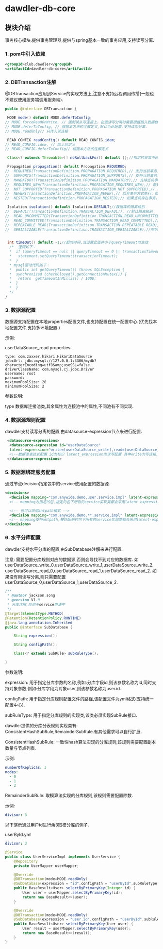 # dawdler-db-core

## 模块介绍

事务核心模块.提供事务管理器,提供与spring基本一致的事务应用,支持读写分离.

### 1. pom中引入依赖

```xml
<groupId>club.dawdler</groupId>
<artifactId>dawdler-db-core</artifactId>
```

### 2. DBTransaction注解

@DBTransaction应用到Service的实现方法上,注意不支持远程调用传播(一般也不建议使用服务端调用服务端).

```java
public @interface DBTransaction {

 MODE mode() default MODE.deferToConfig;
// MODE.forceReadOnWrite, // 强制读从写连接上，在做读写分离时需要根据插入数据做业务不能保证从库数据的实时性可以采用这种方式
// MODE.deferToConfig, // 根据本方法的注解定义,默认为此配置,支持读写分离.
// MODE.readOnly// 只传入读连接

 READ_CONFIG readConfig() default READ_CONFIG.idem;
// READ_CONFIG.idem, // 同上层定义
// READ_CONFIG.deferToConfig// 根据本方法的注解定义

 Class<? extends Throwable>[] noRollbackFor() default {};//指定的异常不回滚,注意是不回滚.

 Propagation propagation() default Propagation.REQUIRED;
//  REQUIRED(TransactionDefinition.PROPAGATION_REQUIRED),// 支持当前事务，如果当前没有事务，就新建一个事务。
//  SUPPORTS(TransactionDefinition.PROPAGATION_SUPPORTS),// 支持当前事务，如果当前没有事务，就以非事务方式执行。
//  MANDATORY(TransactionDefinition.PROPAGATION_MANDATORY),// 支持当前事务，如果当前没有事务，就抛出异常。
//  REQUIRES_NEW(TransactionDefinition.PROPAGATION_REQUIRES_NEW),// 新建事务，如果当前存在事务，把当前事务挂起。
//  NOT_SUPPORTED(TransactionDefinition.PROPAGATION_NOT_SUPPORTED),// 以非事务方式执行操作，如果当前存在事务，就把当前事务挂起。
//  NEVER(TransactionDefinition.PROPAGATION_NEVER),// 以非事务方式执行，如果当前存在事务，则抛出异常。
//  NESTED(TransactionDefinition.PROPAGATION_NESTED);// 如果当前存在事务，则在嵌套事务内执行。如果当前没有事务，则进行与PROPAGATION_REQUIRED类似的操作。

 Isolation isolation() default Isolation.DEFAULT;//数据库的隔离级别
//  DEFAULT(TransactionDefinition.TRANSACTION_DEFAULT), //默认隔离级别
//  READ_UNCOMMITTED(TransactionDefinition.TRANSACTION_READ_UNCOMMITTED),//未提交读
//  READ_COMMITTED(TransactionDefinition.TRANSACTION_READ_COMMITTED),//读已提交 oracle默认
//  REPEATABLE_READ(TransactionDefinition.TRANSACTION_REPEATABLE_READ),// 可重复读 mysql 默认
//  SERIALIZABLE(TransactionDefinition.TRANSACTION_SERIALIZABLE);//序列化读


 int timeOut() default -1;//超时时间,当设置此值并小于queryTimeout时生效
  /*  逻辑如下：
  *  if (queryTimeout == null || queryTimeout == 0 || transactionTimeout < queryTimeout) {
  *   statement.setQueryTimeout(transactionTimeout);
  *  }
  * mysql驱动代码如下：
  *  public int getQueryTimeout() throws SQLException {
  *  synchronized (checkClosed().getConnectionMutex()) {
  *   return  getTimeoutInMillis() / 1000; 
  *  } 
  *  }
  */
}
```

### 3. 数据源配置

数据源支持配置在本地properties配置文件,也支持配置在统一配置中心.(优先找本地配置文件,支持多环境配置.)

示例:

userDataSource_read.properties

```properties
type: com.zaxxer.hikari.HikariDataSource
jdbcUrl: jdbc:mysql://127.0.0.1:3306/mydb?characterEncoding=utf8&amp;useSSL=false
driverClassName: com.mysql.cj.jdbc.Driver
username: root
password: 
maximumPoolSize: 20
minimumPoolSize: 2
 ```

参数说明:

type 数据库连接池类,其余属性为连接池中的属性,不同池有不同实现.

### 4. 数据源规则配置

dawdler支持读写分离的配置,由datasource-expression节点来进行配置.

```xml
 <datasource-expressions>
  <datasource-expression id="userDataSource"
  latent-expression="write=[userDataSource_write],read=[userDataSource_read|userDataSource_read1]" />
  <!--数据源表达式配置 id为标识 latent_expression为读写配置 其中write为写连接, read为读连接. 读连接可以配置多个用|分开,以轮询方式调用,示例中的userDataSource_write,userDataSource_read,userDataSource_read1为数据源配置的id.注意优先找本项目的配置. -->
 </datasource-expressions>
```

### 5. 数据源绑定服务配置

通过节点decision指定包中的service使用配置的数据源.

```xml
<decisions>
  <decision mapping="com.anywide.demo.user.service.impl" latent-expression-id="userDataSource" />
  <!-- mapping为指定的包,指定的包下所有的service实现类都会采用latent-expression-id所配置的规则,优先级高于antpath匹配规则 -->

  <!-- 也可以采用antpath模式 -->
  <decision mapping="com.anywide.demo.**.service.impl" latent-expression-id="userDataSource" />
  <!-- mapping支持antpath,被匹配到的包下所有的service实现类都会采用latent-expression-id所配置的规则,优先级没有直接指定非antpath的高 -->
</decisions>
```

### 6. 水平分库配置

dawdler支持水平分库的配置,由SubDatabase注解来进行配置.

注意: 需要配置分库规则对应的数据源,否则会导找不到对应的数据库. 如 userDataSource_write_0,userDataSource_write_1,userDataSource_write_2. userDataSource_read_0,userDataSource_read_1,userDataSource_read_2. 如果没有用读写分离,则只需要配置userDataSource_0,userDataSource_1,userDataSource_2.

```java
/**
 * @author jackson.song
 * @version V1.0
 * 分库注解,应用于service方法中
 */
@Target(ElementType.METHOD)
@Retention(RetentionPolicy.RUNTIME)
@java.lang.annotation.Inherited
public @interface SubDatabase {

	String expression();

	String configPath();

	Class<? extends SubRule> subRuleType();

}
```

参数说明:

expression: 用于指定分库参数的名称,例如:分库字段id,则该参数名称为id,同时支持对象参数,例如:分库字段为对象user,则该参数名称为user.id.

configPath: 用于指定分库规则配置文件的路径,该配置文件为yml格式(支持统一配置中心).

subRuleType: 用于指定分库规则的实现类,该类必须实现SubRule接口.


dawdler提供的分库分表规则实现类有: ConsistentHashSubRule,RemainderSubRule.有其他需求可以自行扩展.

ConsistentHashSubRule: 一致性hash算法实现的分库规则,该规则需要配置副本数量与节点列表.

示例: 

```yml
numberOfReplicas: 3
nodes: 
  - 0
  - 1
  - 2
```

RemainderSubRule: 取模算法实现的分库规则,该规则需要配置除数.

示例:

```yml
divisor: 3
```

以下演示通过用户id进行余3取模分库的例子.

userById.yml

```yml
divisor: 3
```

```java
@Service
public class UserServiceImpl implements UserService {
    @Repository
    private UserMapper userMapper;

    @Override
    @DBTransaction(mode=MODE.readOnly)
    @SubDatabase(expression = "id",configPath = "userById",subRuleType = RemainderSubRule.class)
    public BaseResult<User> selectByPrimaryKey(Integer id) {
        User user = userMapper.selectByPrimaryKey(id);
        return new BaseResult<>(user);
    }

    @Override
    @DBTransaction(mode=MODE.readOnly)
    @SubDatabase(expression = "user.id",configPath = "userById",subRuleType = RemainderSubRule.class)
    public BaseResult<User> selectByPrimaryKey(User user) {
        User result = userMapper.selectByPrimaryKey(user);
        return new BaseResult<>(result);
    }
}
```

